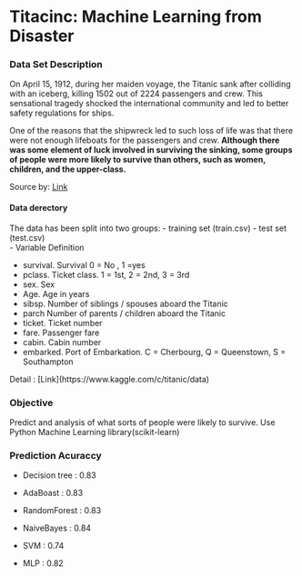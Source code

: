 # Titacinc: Machine Learning from Disaster
### Data Set Description 
On April 15, 1912, during her maiden voyage, the Titanic sank after colliding with an iceberg, killing 1502 out of 2224 passengers and crew. This sensational tragedy shocked the international community and led to better safety regulations for ships.

One of the reasons that the shipwreck led to such loss of life was that there were not enough lifeboats for the passengers and crew. **Although there was some element of luck involved in surviving the sinking, some groups of people were more likely to survive than others, such as women, children, and the upper-class.**

Source by: [Link](https://www.kaggle.com/c/titanic)
#### Data derectory 
<div>
The data has been split into two groups:
- 	training set (train.csv)
- 	test set (test.csv)
</div>
<div>
- Variable		Definition

- survival.     	Survival            0 = No , 1 =yes 
- pclass.      	Ticket class.    1 = 1st, 2 = 2nd, 3 = 3rd 
- sex.           	Sex 
- Age.          	Age in years 
- sibsp. 			Number of siblings / spouses aboard the Titanic 
- parch        	Number of parents / children aboard the Titanic 
- ticket.       		Ticket number
- fare.          	Passenger fare 
- cabin.       		Cabin number 
- embarked. 	Port of Embarkation.          C = Cherbourg, Q = Queenstown, S = Southampton 

<div>
Detail : [Link](https://www.kaggle.com/c/titanic/data)            

### Objective 
Predict and analysis of what sorts of people were likely to survive. 
Use Python Machine Learning library(scikit-learn) 
### Prediction Acuraccy
<div>

- Decision tree :  0.83
- AdaBoast : 0.83
- RandomForest : 0.83

- NaiveBayes : 0.84 

- SVM : 0.74
- MLP : 0.82

</div>